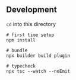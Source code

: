 ## Development

`cd` into this directory

```
# first time setup
npm install

# bundle
npx builder build plugin

# typecheck
npx tsc --watch --noEmit
```
